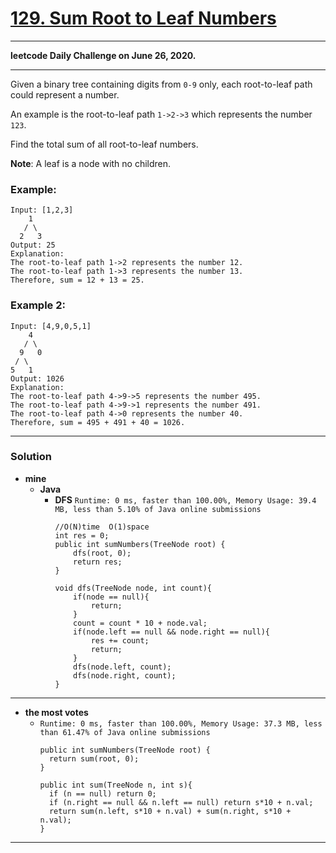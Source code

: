 # [129. Sum Root to Leaf Numbers](https://leetcode.com/problems/sum-root-to-leaf-numbers/)

---

**leetcode Daily Challenge on June 26, 2020.**

---

Given a binary tree containing digits from `0-9` only, each root-to-leaf path could represent a number.

An example is the root-to-leaf path `1->2->3` which represents the number `123`.

Find the total sum of all root-to-leaf numbers.

**Note**: A leaf is a node with no children.

### Example:
```
Input: [1,2,3]
    1
   / \
  2   3
Output: 25
Explanation:
The root-to-leaf path 1->2 represents the number 12.
The root-to-leaf path 1->3 represents the number 13.
Therefore, sum = 12 + 13 = 25.
```

### Example 2:
```
Input: [4,9,0,5,1]
    4
   / \
  9   0
 / \
5   1
Output: 1026
Explanation:
The root-to-leaf path 4->9->5 represents the number 495.
The root-to-leaf path 4->9->1 represents the number 491.
The root-to-leaf path 4->0 represents the number 40.
Therefore, sum = 495 + 491 + 40 = 1026.
```

---


### Solution
* **mine**
  * **Java**
    * **DFS** `Runtime: 0 ms, faster than 100.00%, Memory Usage: 39.4 MB, less than 5.10% of Java online submissions`
      ```
      //O(N)time  O(1)space
      int res = 0;
      public int sumNumbers(TreeNode root) {
          dfs(root, 0);
          return res;
      }

      void dfs(TreeNode node, int count){
          if(node == null){
              return;
          }
          count = count * 10 + node.val;
          if(node.left == null && node.right == null){
              res += count;
              return;
          }
          dfs(node.left, count);
          dfs(node.right, count);
      }
      ```
  
  
---

* **the most votes**
  * `Runtime: 0 ms, faster than 100.00%, Memory Usage: 37.3 MB, less than 61.47% of Java online submissions`
    ```
    public int sumNumbers(TreeNode root) {
      return sum(root, 0);
    }

    public int sum(TreeNode n, int s){
      if (n == null) return 0;
      if (n.right == null && n.left == null) return s*10 + n.val;
      return sum(n.left, s*10 + n.val) + sum(n.right, s*10 + n.val);
    }
    ```

---
